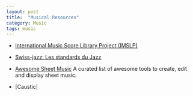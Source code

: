 ```yaml
---
layout: post
title:  "Musical Resources"
category: Music
tags: music
---
```


- [International Music Score Library Project (IMSLP)][1]
- [Swiss-jazz: Les standards du Jazz][2]
- [Awesome Sheet Music][3] A curated list of awesome tools to create, edit and display sheet music.

- [Caustic]


[1]: https://imslp.org/
[2]: https://www.swiss-jazz.ch/partitions-real-book.htm
[3]: https://github.com/ad-si/awesome-sheet-music
[4]: https://drive.google.com/drive/folders/1h80xTszx2mUOAK4DrezS8tSpx0oHG10V
[5]: https://www.mutopiaproject.org/
[6]: https://musopen.org/
[7]: https://musescore.com/
[8]: https://www.free-scores.com/
